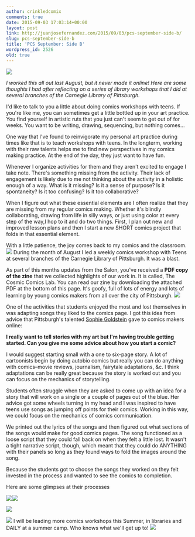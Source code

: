 ```yaml
---
author: crinkledcomix
comments: true
date: 2015-09-03 17:03:14+00:00
layout: post
link: http://juanjosefernandez.com/2015/09/03/pcs-september-side-b/
slug: pcs-september-side-b
title: 'PCS September: Side B'
wordpress_id: 2526
old: true
---
```


![](http://i.imgur.com/Q7kZgN8.jpg)

_I worked this all out last August, but it never made it online! Here are some thoughts I had after reflecting on a series of library workshops that I did at several branches of the Carnegie Library of Pittsburgh._

I'd like to talk to you a little about doing comics workshops with teens. If you're like me, you can sometimes get a little bottled up in your art practice. You find yourself in artistic ruts that you just can't seem to get out of for weeks. You want to be writing, drawing, sequencing, but nothing comes...

One way that I've found to reinvigorate my personal art practice during times like that is to teach workshops with teens. In the longterm, working with their raw talents helps me to find new perspectives in my comics making practice. At the end of the day, they just want to have fun.

Whenever I organize activities for them and they aren't excited to engage I take note. There's something missing from the activity. Their lack of engagement is likely due to me not thinking about the activity in a holistic enough of a way. What is it missing? Is it a sense of purpose? Is it spontaneity? Is it too confusing? Is it too collaborative?

When I figure out what these essential elements are I often realize that they are missing from my regular comics making. Whether it's blindly collaborating, drawing from life in silly ways, or just using color at every step of the way,I hop to it and do two things. First, I plan out new and improved lesson plans and then I start a new SHORT comics project that folds in that essential element.

With a little patience, the joy comes back to my comics and the classroom.
![](http://i.imgur.com/520SJuR.jpg)
During the month of August I led a weekly comics workshop with Teens at several branches of the Carnegie Library of Pittsburgh. It was a blast.

As part of this months updates from the Salon, you've received a **PDF copy of the zine** that we collected highlights of our work in. It is called, The Cosmic Comics Lab. You can read our zine by downloading the attached PDF at the bottom of this page. It's goofy, full of lots of energy and lots of learning by young comics makers from all over the city of Pittsburgh.
![](http://i.imgur.com/Q2FpERr.jpg)

One of the activities that students enjoyed the most and lost themselves in was adapting songs they liked to the comics page. I got this idea from advice that Pittsburgh's talented [Sophie Goldstein](http://redinkradio.tumblr.com/) gave to comics makers online:


**I really want to tell stories with my art but I'm having trouble getting started. Can you give me some advice about how you start a comic?**




I would suggest starting small with a one to six-page story. A lot of cartoonists begin by doing autobio comics but really you can do anything with comics–movie reviews, journalism, fairytale adaptations, &c. I think adaptations can be really great because the story is worked out and you can focus on the mechanics of storytelling.




Students often struggle when they are asked to come up with an idea for a story that will work on a single or a couple of pages out of the blue. Her advice got some wheels turning in my head and I was inspired to have teens use songs as jumping off points for their comics. Working in this way, we could focus on the mechanics of comics communication.




We printed out the lyrics of the songs and then figured out what sections of the songs would make for good comics pages. The song functioned as a loose script that they could fall back on when they felt a little lost. It wasn't a tight narrative script, though, which meant that they could do ANYTHING with their panels so long as they found ways to fold the images around the song.


Because the students got to choose the songs they worked on they felt invested in the process and wanted to see the comics to completion.

Here are some glimpses at their processes

![](http://i.imgur.com/WECjPMR.jpg)![](http://i.imgur.com/0aq7JdE.jpg)

![](http://i.imgur.com/sHrdoUA.jpg)

![](http://i.imgur.com/67hgegL.jpg)
I will be leading more comics workshops this Summer, in libraries and DAILY at a summer camp. Who knows what we'll get up to!
![](http://i.imgur.com/F2lmAyp.jpg)
